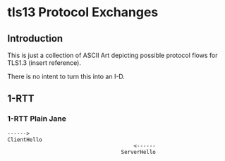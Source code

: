 # tls13 Protocol Exchanges

## Introduction

This is just a collection of ASCII Art depicting possible protocol flows for TLS1.3 (insert reference).

There is no intent to turn this into an I-D.

## 1-RTT

### 1-RTT Plain Jane



    ------>
    ClientHello
                                            <------
                                        ServerHello
